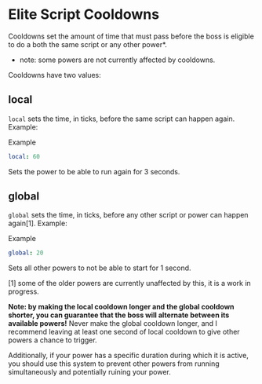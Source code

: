 # Elite Script Cooldowns

Cooldowns set the amount of time that must pass before the boss is eligible to do a both the same script or any other power\*.

- note: some powers are not currently affected by cooldowns.

Cooldowns have two values:

## local

`local` sets the time, in ticks, before the same script can happen again. Example:

Example

```yaml
local: 60
```

Sets the power to be able to run again for 3 seconds.

## global

`global` sets the time, in ticks, before any other script or power can happen again\[1\]. Example:

Example

```yaml
global: 20
```

Sets all other powers to not be able to start for 1 second.

\[1\] some of the older powers are currently unaffected by this, it is a work in progress.

**Note: by making the local cooldown longer and the global cooldown shorter, you can guarantee that the boss will alternate between its available powers!** Never make the global cooldown longer, and I recommend leaving at least one second of local cooldown to give other powers a chance to trigger.

Additionally, if your power has a specific duration during which it is active, you should use this system to prevent other powers from running simultaneously and potentially ruining your power.